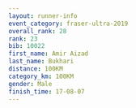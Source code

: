 ```yaml
---
layout: runner-info 
event_category: fraser-ultra-2019 
overall_rank: 28
rank: 23
bib: 10022
first_name: Amir Aizad
last_name: Bukhari
distance: 100KM
category_km: 100KM
gender: Male
finish_time: 17-08-07
---
```

